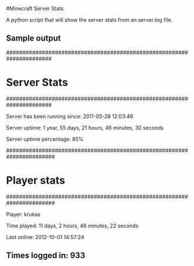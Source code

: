 #Minecraft Server Stats

A python script that will show the server stats from an server.log file.

## Sample output

  ######################################################################

  # Server Stats

  ######################################################################
  
  Server has been running since: 2011-05-28 12:03:46

  Server uptime: 1 year, 55 days, 21 hours, 46 minutes, 30 seconds

  Server uptime percentage: 85%
  
  #######################################################################

  # Player stats 

  #######################################################################

  Player: krukas

  Time played: 11 days, 2 hours, 48 minutes, 22 seconds

  Last online: 2012-10-01 14:57:24

  Times logged in: 933
  ----------------------------------------------------------------------




